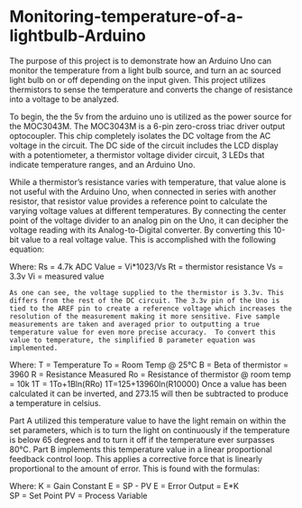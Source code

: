 # Monitoring-temperature-of-a-lightbulb-Arduino
 
The purpose of this project is to demonstrate how an Arduino Uno can monitor the temperature from a light bulb source, and turn an ac sourced light bulb on or off depending on the input given. This project utilizes thermistors to sense the temperature and converts the change of resistance into a voltage to be analyzed. 

To begin, the the 5v from the arduino uno is utilized as the power source for the MOC3043M. The MOC3043M is a 6-pin zero-cross triac driver output optocoupler. This chip completely isolates the DC voltage from the AC voltage in the circuit. The DC side of the circuit includes the LCD display with a potentiometer, a thermistor voltage divider circuit, 3 LEDs that indicate temperature ranges, and an Arduino Uno. 

While a thermistor’s resistance varies with temperature, that value alone is not useful with the Arduino Uno, when connected in series with another resistor, that resistor value provides a reference point to calculate the varying voltage values at different temperatures. By connecting the center point of the voltage divider to an analog pin on the Uno, it can decipher the voltage reading with its Analog-to-Digital converter. By converting this 10-bit value to a real voltage value. This is accomplished with the following equation:

Where:
Rs = 4.7k                ADC Value = Vi*1023/Vs
Rt =  thermistor resistance
    Vs = 3.3v
    Vi = measured value

    As one can see, the voltage supplied to the thermistor is 3.3v. This differs from the rest of the DC circuit. The 3.3v pin of the Uno is tied to the AREF pin to create a reference voltage which increases the resolution of the measurement making it more sensitive. Five sample measurements are taken and averaged prior to outputting a true temperature value for even more precise accuracy.  To convert this value to temperature, the simplified B parameter equation was implemented. 

Where:
     T = Temperature
To = Room Temp @ 25°C
      B = Beta of thermistor = 3960
      R = Resistance Measured
Ro = Resistance of thermistor @ room temp = 10k
                1T = 1To+1Bln(RRo)
                1T=125+13960ln(R10000)
Once a value has been calculated it can be inverted, and 273.15 will then be subtracted to produce a temperature in celsius. 

Part A utilized this temperature value to have the light remain on within the set parameters, which is to turn the light on continuously if the temperature is below 65 degrees and to turn it off if the temperature ever surpasses 80°C. Part B implements this temperature value in a linear proportional feedback control loop. This applies a corrective force that is linearly proportional to the amount of error. This is found with the formulas:

Where:
 K = Gain Constant            E = SP - PV
E = Error                Output = E*K    
SP = Set Point
PV = Process Variable

